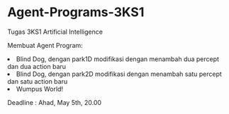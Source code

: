 # Agent-Programs-3KS1
Tugas 3KS1 Artificial Intelligence   

<p> Membuat Agent Program: </p>
<li>Blind Dog, dengan park1D modifikasi dengan menambah dua percept dan dua action baru</li>
<li>Blind Dog, dengan park2D modifikasi dengan menambah satu percept dan satu action baru</li>
<li>Wumpus World!</li>

Deadline : Ahad, May 5th, 20.00

